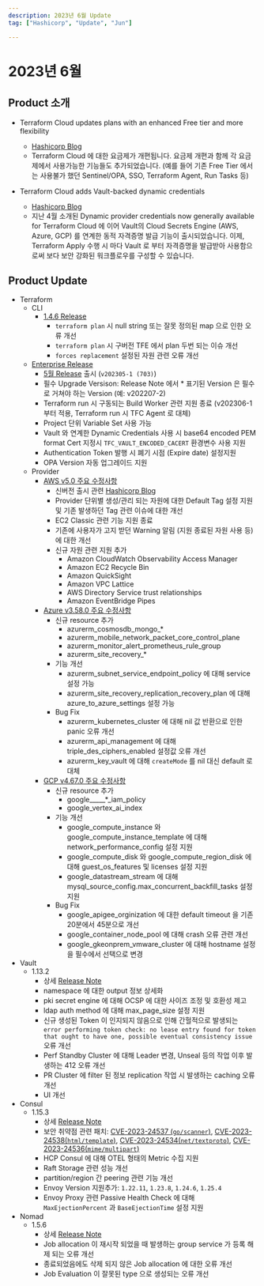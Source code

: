 ```yaml
---
description: 2023년 6월 Update
tag: ["Hashicorp", "Update", "Jun"]

---
```


# 2023년 6월



## Product 소개

- Terraform Cloud updates plans with an enhanced Free tier and more flexibility

  - [Hashicorp Blog](https://www.hashicorp.com/blog/terraform-cloud-updates-plans-with-an-enhanced-free-tier-and-more-flexibility)
  - Terraform Cloud 에 대한 요금제가 개편됩니다. 요금제 개편과 함께 각 요금제에서 사용가능한 기능들도 추가되었습니다. (예를 들어 기존 Free Tier 에서는 사용불가 했던 Sentinel/OPA, SSO, Terraform Agent, Run Tasks 등) 
- Terraform Cloud adds Vault-backed dynamic credentials
  - [Hashicorp Blog](https://www.hashicorp.com/blog/terraform-cloud-adds-vault-backed-dynamic-credentials)
  - 지난 4월 소개된 Dynamic provider credentials now generally available for Terraform Cloud 에 이어 Vault의 Cloud Secrets Engine (AWS, Azure, GCP) 를 연계한 동적 자격증명 발급 기능이 출시되었습니다. 이제, Terraform Apply 수행 시 마다 Vault 로 부터 자격증명을 발급받아 사용함으로써 보다 보안 강화된 워크플로우를 구성할 수 있습니다. 



## Product Update

- Terraform
  - CLI
    - [1.4.6 Release](https://github.com/hashicorp/terraform/releases/tag/v1.4.6)
      - `terraform plan` 시 null string 또는 잘못 정의된 map 으로 인한 오류 개선
      - `terraform plan` 시 구버전 TFE 에서 plan 두번 되는 이슈 개선
      - `forces replacement` 설정된 자원 관련 오류 개선
  - [Enterprise Release](https://developer.hashicorp.com/terraform/enterprise/releases)
    - [5월 Release](https://developer.hashicorp.com/terraform/enterprise/releases/2023/v202305-1) 출시 (`v202305-1 (703)`)
    - 필수 Upgrade Versison: Release Note 에서 * 표기된 Version 은 필수로 거쳐야 하는 Version (예: v202207-2)
    - Terraform run 시 구동되는 Build Worker 관련 지원 종료 (v202306-1 부터 적용, Terraform run 시 TFC Agent 로 대체)
    - Project 단위 Variable Set 사용 가능
    - Vault 와 연계한 Dynamic Credentials 사용 시 base64 encoded PEM format Cert 지정시 `TFC_VAULT_ENCODED_CACERT` 환경변수 사용 지원
    - Authentication Token 발행 시 폐기 시점 (Expire date) 설정지원
    - OPA Version 자동 업그레이드 지원
  - Provider
    - [AWS v5.0 주요 수정사항](https://github.com/hashicorp/terraform-provider-aws/releases/tag/v5.0.0)
      - 신버전 출시 관련 [Hashicorp Blog](https://www.hashicorp.com/blog/terraform-aws-provider-5-0-adds-updates-to-default-tags)
      - Provider 단위별 생성/관리 되는 자원에 대한 Default Tag 설정 지원 및 기존 발생하던 Tag 관련 이슈에 대한 개선
      - EC2 Classic 관련 기능 지원 종료
      - 기존에 사용자가 고지 받던 Warning 알림 (지원 종료된 자원 사용 등) 에 대한 개선
      - 신규 자원 관련 지원 추가
        - Amazon CloudWatch Observability Access Manager
        - Amazon EC2 Recycle Bin
        - Amazon QuickSight
        - Amazon VPC Lattice
        - AWS Directory Service trust relationships
        - Amazon EventBridge Pipes
    - [Azure v3.58.0 주요 수정사항](https://github.com/hashicorp/terraform-provider-azurerm/releases/tag/v3.58.0)
      - 신규 resource 추가
        - azurerm_cosmosdb_mongo_*
        - azurerm_mobile_network_packet_core_control_plane
        - azurerm_monitor_alert_prometheus_rule_group
        - azurerm_site_recovery_*
      - 기능 개선
        - azurerm_subnet_service_endpoint_policy 에 대해 service 설정 가능
        - azurerm_site_recovery_replication_recovery_plan 에 대해 azure_to_azure_settings 설정 가능
      - Bug Fix
        - azurerm_kubernetes_cluster 에 대해 nil 값 반환으로 인한 panic 오류 개선
        - azurerm_api_management 에 대해 triple_des_ciphers_enabled 설정값 오류 개선
        - azurerm_key_vault 에 대해 `createMode` 를 nil 대신 default 로 대체
    - [GCP v4.67.0 주요 수정사항](https://github.com/hashicorp/terraform-provider-google/releases/tag/v4.67.0) 
      -  신규 resource 추가
         -  google_____*_iam_policy 
         -  google_vertex_ai_index
      -  기능 개선
         -  google_compute_instance 와 google_compute_instance_template 에 대해 network_performance_config 설정 지원
         -  google_compute_disk 와 google_compute_region_disk 에 대해 guest_os_features 및 licenses 설정 지원
         -  google_datastream_stream 에 대해 mysql_source_config.max_concurrent_backfill_tasks 설정 지원
      -  Bug Fix
         -  google_apigee_orginization 에 대한 default timeout 을 기존 20분에서 45분으로 개선
         -  google_container_node_pool 에 대해 crash 오류 관련 개선
         -  google_gkeonprem_vmware_cluster 에 대해 hostname 설정을 필수에서 선택으로 변경
- Vault
  - 1.13.2
    - 상세 [Release Note](https://github.com/hashicorp/vault/releases/tag/v1.13.2)
    - namespace 에 대한 output 정보 상세화
    - pki secret engine 에 대해 OCSP 에 대한 사이즈 조정 및 호환성 제고 
    - ldap auth method 에 대해 max_page_size 설정 지원
    - 신규 생성된 Token 이 인지되지 않음으로 인해 간헐적으로 발생되는  `error performing token check: no lease entry found for token that ought to have one, possible eventual consistency issue` 오류 개선
    - Perf Standby Cluster 에 대해 Leader 변경, Unseal 등의 작업 이후 발생하는 412 오류 개선
    - PR Cluster 에 filter 된 정보 replication 작업 시 발생하는 caching 오류 개선
    - UI 개선
- Consul
  - 1.15.3
    - 상세 [Release Note](https://github.com/hashicorp/consul/releases/tag/v1.15.3)
    - 보안 취약점 관련 패치: [CVE-2023-24537 (`go/scanner`)](https://github.com/advisories/GHSA-9f7g-gqwh-jpf5), [CVE-2023-24538(`html/template`)](https://github.com/advisories/GHSA-v4m2-x4rp-hv22), [CVE-2023-24534(`net/textproto`)](https://github.com/advisories/GHSA-8v5j-pwr7-w5f8), [CVE-2023-24536(`mime/multipart`)](https://github.com/advisories/GHSA-9f7g-gqwh-jpf5) 
    - HCP Consul 에 대해 OTEL 형태의 Metric 수집 지원
    - Raft Storage 관련 성능 개선
    - partition/region 간 peering 관련 기능 개선 
    - Envoy Version 지원추가: `1.22.11`, `1.23.8`, `1.24.6`, `1.25.4`
    - Envoy Proxy 관련 Passive Health Check 에 대해 `MaxEjectionPercent` 과 `BaseEjectionTime` 설정 지원
- Nomad
  - 1.5.6
    - 상세 [Release Note](https://github.com/hashicorp/nomad/releases/tag/v1.5.6)
    - Job allocation 이 재시작 되었을 때 발생하는 group service 가 등록 해제 되는 오류 개선
    - 종료되었음에도 삭제 되지 않은  Job allocation 에 대한 오류 개선
    - Job Evaluation 이 잘못된 type 으로 생성되는 오류 개선
